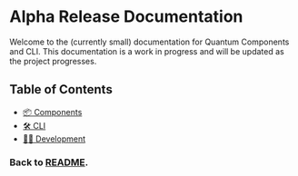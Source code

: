 # Alpha Release Documentation

Welcome to the (currently small) documentation for Quantum Components and CLI. This documentation is a work in progress and will be updated as the project progresses.

## Table of Contents

-   [📦 Components](./components/README.md)
-   [🛠️ CLI](./cli/README.md)
-   [🧑‍💻 Development](./development/README.md)

### Back to [README](../README.md).
